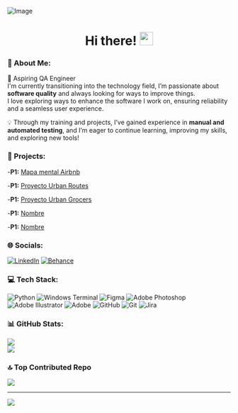 ![Image](https://github.com/user-attachments/assets/e0c0bd4c-61f6-4fe2-b820-1dff22c71f39)
<h1 align="center">Hi there! <img src="https://raw.githubusercontent.com/MartinHeinz/MartinHeinz/master/wave.gif" width="30px"></h1>

<!--
**paulinaburruel/paulinaburruel** is a ✨ _special_ ✨ repository because its `README.md` (this file) appears on your GitHub profile.

<!--# Hi there! <img src="https://raw.githubusercontent.com/MartinHeinz/MartinHeinz/master/wave.gif" width="30px"> -->
<!--
Here are some ideas to get you started:

- 🔭 I’m currently working on ...
- 🌱 I’m currently learning ...
- 👯 I’m looking to collaborate on ...
- 🤔 I’m looking for help with ...
- 💬 Ask me about ...
- 📫 How to reach me: ...
- 😄 Pronouns: ...
- ⚡ Fun fact: ...
-->

### 💫  About Me:
🚀 Aspiring QA Engineer  
I'm currently transitioning into the technology field, I’m passionate about **software quality** and always looking for ways to improve things.  
I love exploring ways to enhance the software I work on, ensuring reliability and a seamless user experience.  

💡 Through my training and projects, I’ve gained experience in **manual and automated testing**, and I’m eager to continue learning, improving my skills, and exploring new tools!

### 📝 Projects:

-**P1:** [Mapa mental Airbnb](https://github.com/paulinaburruel/paulinaburruel-qa-mapa-mental-airbnb.git) 

-**P1:** [Proyecto Urban Routes](https://github.com/paulinaburruel/qa-project-Urban-Routes-es.git)

-**P1:** [Proyecto Urban Grocers](https://github.com/paulinaburruel/qa-project-Urban-Grocers-app-es.git)

-**P1:** [Nombre](link)

-**P1:** [Nombre](link)


### 🌐 Socials:
[![LinkedIn](https://img.shields.io/badge/LinkedIn-%230077B5.svg?logo=linkedin&logoColor=white)](https://linkedin.com/in/paulinaburruel) 
[![Behance](https://img.shields.io/badge/Behance-1769ff?logo=behance&logoColor=white)](https://behance.net/paulinaburruel) 

### 💻 Tech Stack:
![Python](https://img.shields.io/badge/python-3670A0?style=for-the-badge&logo=python&logoColor=ffdd54) ![Windows Terminal](https://img.shields.io/badge/Windows%20Terminal-%234D4D4D.svg?style=for-the-badge&logo=windows-terminal&logoColor=white) ![Figma](https://img.shields.io/badge/figma-%23F24E1E.svg?style=for-the-badge&logo=figma&logoColor=white) ![Adobe Photoshop](https://img.shields.io/badge/adobe%20photoshop-%2331A8FF.svg?style=for-the-badge&logo=adobe%20photoshop&logoColor=white) ![Adobe Illustrator](https://img.shields.io/badge/adobe%20illustrator-%23FF9A00.svg?style=for-the-badge&logo=adobe%20illustrator&logoColor=white) ![Adobe](https://img.shields.io/badge/adobe-%23FF0000.svg?style=for-the-badge&logo=adobe&logoColor=white) ![GitHub](https://img.shields.io/badge/github-%23121011.svg?style=for-the-badge&logo=github&logoColor=white) ![Git](https://img.shields.io/badge/git-%23F05033.svg?style=for-the-badge&logo=git&logoColor=white) ![Jira](https://img.shields.io/badge/jira-%230A0FFF.svg?style=for-the-badge&logo=jira&logoColor=white)

### 📊 GitHub Stats:
<!-- 
![](https://github-readme-stats.vercel.app/api?username=paulinaburruel&theme=default&hide_border=false&include_all_commits=false&count_private=false)<br/>
-->
![](https://github-readme-streak-stats.herokuapp.com/?user=paulinaburruel&theme=default&hide_border=false)<br/>
![](https://github-readme-stats.vercel.app/api/top-langs/?username=paulinaburruel&theme=default&hide_border=false&include_all_commits=false&count_private=false&layout=compact)

### 🔝 Top Contributed Repo
![](https://github-contributor-stats.vercel.app/api?username=paulinaburruel&limit=5&theme=default&combine_all_yearly_contributions=true)

---
[![](https://visitcount.itsvg.in/api?id=paulinaburruel&icon=0&color=1)](https://visitcount.itsvg.in)

<!-- Proudly created with GPRM ( https://gprm.itsvg.in ) -->


<!--
#### Where to find me
- [LinkedIn](https://www.linkedin.com/in/paulinaburruel/)
- [Behance](https://www.behance.net/paulinaburruel) 
-->

